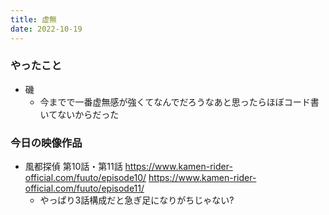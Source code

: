```yaml
---
title: 虚無
date: 2022-10-19
---
```


### やったこと
+ 磯
  + 今までで一番虚無感が強くてなんでだろうなあと思ったらほぼコード書いてないからだった

### 今日の映像作品
+ 風都探偵 第10話・第11話 <https://www.kamen-rider-official.com/fuuto/episode10/> <https://www.kamen-rider-official.com/fuuto/episode11/>
  + やっぱり3話構成だと急ぎ足になりがちじゃない?
